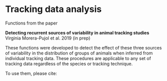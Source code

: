 # Tracking data analysis
Functions from the paper 

**Detecting recurrent sources of variability in animal tracking studies** 
Virginia Morera-Pujol et al. 2019 (in prep)

These functions were developed to detect the effect of these three sources of variability in the distribution of groups of animals when inferred from individual tracking data. These procedures are applicable to any set of tracking data regardless of the species or tracking technique. 

To use them, please cite: 

